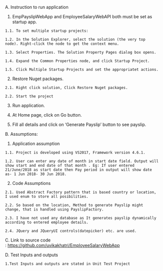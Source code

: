 A. Instruction to run application

  1. EmpPayslipWebApp and EmployeeSalaryWebAPI both must be set as startup app.

    1.1. To set multiple startup projects:

    1.2. In the Solution Explorer, select the solution (the very top node). Right-click the node to get the context menu.

    1.3. Select Properties. The Solution Property Pages dialog box opens.

    1.4. Expand the Common Properties node, and click Startup Project.

    1.5. Click Multiple Startup Projects and set the appropriatet actions.

  2. Restore Nuget packages.
  
    2.1. Right click solution, Click Restore Nuget packages.

    2.2. Start the project

  3. Run application.

  4. At Home page, click on Go button.

  5. Fill all details and click on ‘Generate Payslip’ button to see payslip.

B. Assumptions: 

  1. Application assumption

    1.1. Project is developed using VS2017, Framework version 4.6.1. 

    1.2. User can enter any date of month in start date field. Output will show start and end date of that month . Eg: If user entered 
    21/June/2018 as start date then Pay period in output will show date as- 1 Jun 2018- 30 Jun 2018.
 
  2. Code Assumptions

    2.1. Used Abstract Factory pattern that is based country or location, I used enum to store all posibilities.

    2.2. So based on the location, Method to generate Payslip might change, that is handled using PayslipFactory.

    2.3. I have not used any database as It generates payslip dynamically according to entered employee details.

    2.4. JQuery and JQueryUI controls(datepicker) etc. are used.
  
C. Link to source code : https://github.com/uvikakhatri/EmployeeSalaryWebApp

D. Test Inputs and outputs

    1.Test Inputs and outputs are stated in Unit Test Project
